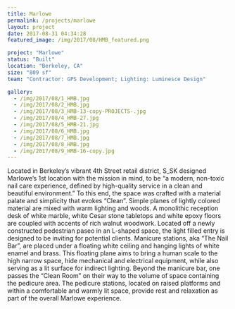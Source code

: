 ```yaml
---
title: Marlowe
permalink: /projects/marlowe
layout: project
date: 2017-08-31 04:34:28
featured_image: /img/2017/08/HMB_featured.png

project: "Marlowe"
status: "Built"
location: "Berkeley, CA"
size: "809 sf"
team: "Contractor: GPS Development; Lighting: Luminesce Design"

gallery:
  - /img/2017/08/1_HMB.jpg
  - /img/2017/08/2_HMB.jpg
  - /img/2017/08/3_HMB-13-copy-PROJECTS-.jpg
  - /img/2017/08/4_HMB-27.jpg
  - /img/2017/08/5_HMB-21.jpg
  - /img/2017/08/6_HMB.jpg
  - /img/2017/08/7_HMB.jpg
  - /img/2017/08/8_HMB.jpg
  - /img/2017/08/9_HMB-16-copy.jpg
---
```


Located in Berkeley’s vibrant 4th Street retail district, S_SK designed Marlowe’s 1st location with the mission in mind, to be “a modern, non-toxic nail care experience, defined by high-quality service in a clean and beautiful environment.” To this end, the space was crafted with a material palate and simplicity that evokes “Clean”. Simple planes of lightly colored material are mixed with warm lighting and woods. A monolithic reception desk of white marble, white Cesar stone tabletops and white epoxy floors are coupled with accents of rich walnut woodwork. Located off a newly constructed pedestrian paseo in an L-shaped space, the light filled entry is designed to be inviting for potential clients. Manicure stations, aka “The Nail Bar”, are placed under a floating white ceiling and hanging lights of white enamel and brass. This floating plane aims to bring a human scale to the high narrow space, hide mechanical and electrical equipment, while also serving as a lit surface for indirect lighting. Beyond the manicure bar, one passes the “Clean Room” on their way to the volume of space containing the pedicure area. The pedicure stations, located on raised platforms and within a comfortable and warmly lit space, provide rest and relaxation as part of the overall Marlowe experience.
